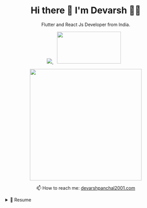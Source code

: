 

<h1 align='center'>
  Hi there 👋 I'm Devarsh 👨‍💻
</h1>

<p align='center'>
  Flutter and React Js Developer from India.
</p>



<p align='center'>
  
  <a href="https://www.linkedin.com/in/dev-devarsh/">
    <img src="https://img.shields.io/badge/linkedin-%230077B5.svg?&style=for-the-badge&logo=linkedin&logoColor=white" />
  </a>&nbsp;&nbsp;
  <a https://www.upwork.com/freelancers/~01d0347d15f2a6635b/">
    <img src="https://img.favpng.com/20/15/2/upwork-freelancer-com-logo-fiverr-png-favpng-hvgDx7a1BLwvkuGJ3D2RLk7tq.jpg"width="200" height="100"/>        
  </a>&nbsp;&nbsp;
  
</p>

<p align='center'>
  <a href="#"><img src="https://github-readme-stats.vercel.app/api?username=Dev-Devarsh&show_icons=true&count_private=true&theme=dark" width="350"></a>
</p>


<p align='center'>
  📫 How to reach me: <a href='mailto:devarshpanchal2001.com'>devarshpanchal2001.com</a>
</p>


<details>
  <summary>📃 Resume</summary>


## Education

- 📖 **Bachelor of Engineering - EC**\
📆 2018 - 2022\
📍 **Government Engineering College** - Gandhinagar, Gujarat

## Experience

<img align="right" src="https://img.shields.io/badge/Node.js-339933?style=for-the-badge&logo=nodedotjs&logoColor=white" />
<img align="right" src="https://roszkowski.dev/images/2020-05-04/Flutter-logo-animation-v1-2.gif" width="200" height="100"/>
<img align="right" src="https://img.shields.io/badge/next.js-000000?style=for-the-badge&logo=nextdotjs&logoColor=white" />
<img align="right" src="https://img.shields.io/badge/React-20232A?style=for-the-badge&logo=react&logoColor=61DAFB" />



- 👨‍💻 **Application Developer**\
📆 2022 - moment\
📍 **Sympos Australia PTY LTD** - Ahmedabad, Gujarat
  



</details>

